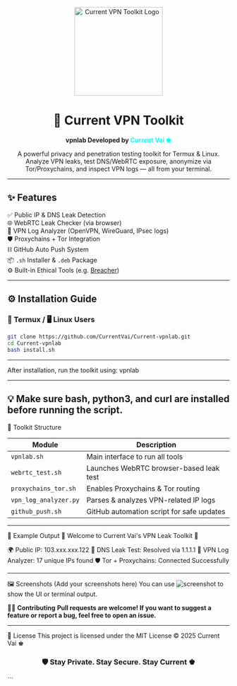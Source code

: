 <p align="center">
  <img src="https://your-logo-link.com/logo.png" alt="Current VPN Toolkit Logo" width="200"/>
</p>

<h1 align="center">🔐 Current VPN Toolkit</h1>
<p align="center"><strong>vpnlab Developed by <span style="color:#00ffff;">Current Vai ♚</span></strong></p>
<p align="center">A powerful privacy and penetration testing toolkit for Termux & Linux. Analyze VPN leaks, test DNS/WebRTC exposure, anonymize via Tor/Proxychains, and inspect VPN logs — all from your terminal.</p>

---

## ✨ Features

✅ Public IP & DNS Leak Detection  
🌐 WebRTC Leak Checker (via browser)  
🧠 VPN Log Analyzer (OpenVPN, WireGuard, IPsec logs)  
🛡️ Proxychains + Tor Integration  
⛓️ GitHub Auto Push System  
📦 `.sh` Installer & `.deb` Package  
⚙️ Built-in Ethical Tools (e.g. [Breacher](https://github.com/s0md3v/Breacher))

---

## ⚙️ Installation Guide

### 📱 Termux / 🖥️ Linux Users

```bash
git clone https://github.com/CurrentVai/Current-vpnlab.git
cd Current-vpnlab
bash install.sh
```

---

After installation, run the toolkit using:
vpnlab

---

💡 Make sure **bash**, **python3**, and **curl** are installed before running the script.
---
📂 Toolkit Structure

| Module                | Description                               |
| --------------------- | ----------------------------------------- |
| `vpnlab.sh`           | Main interface to run all tools           |
| `webrtc_test.sh`      | Launches WebRTC browser-based leak test   |
| `proxychains_tor.sh`  | Enables Proxychains & Tor routing         |
| `vpn_log_analyzer.py` | Parses & analyzes VPN-related IP logs     |
| `github_push.sh`      | GitHub automation script for safe updates |

---

🧪 Example Output
🔰 Welcome to Current Vai's VPN Leak Toolkit 🔰

🌍 Public IP: 103.xxx.xxx.122
🧪 DNS Leak Test: Resolved via 1.1.1.1
🧠 VPN Log Analyzer: 17 unique IPs found
🛡️ Tor + Proxychains: Connected Successfully

---

🖼️ Screenshots
(Add your screenshots here)
You can use ![screenshot](https://your-link.com/screenshot1.png) to show the UI or terminal output.

🧑‍💻 **Contributing**
**Pull requests are welcome! If you want to suggest a feature or report a bug, feel free to open an issue.**

---

🔐 License
This project is licensed under the MIT License
© 2025 Current Vai ♚

<h3 align="center">🛡️ Stay Private. Stay Secure. Stay Current ♚</h3> ```
